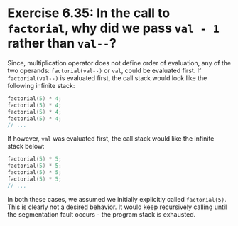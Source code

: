 # Exercise 6.35: In the call to `factorial`, why did we pass `val - 1` rather than `val--`?

Since, multiplication operator does not define order of evaluation, any of the two operands: `factorial(val--)` or `val`, could be evaluated first. If `factorial(val--)` is evaluated first, the call stack would look like the following infinite stack:

```cpp
factorial(5) * 4;
factorial(5) * 4;
factorial(5) * 4;
factorial(5) * 4;
// ...
```

If however, `val` was evaluated first, the call stack would like the infinite stack below:

```cpp
factorial(5) * 5;
factorial(5) * 5;
factorial(5) * 5;
factorial(5) * 5;
// ...
```

In both these cases, we assumed we initially explicitly called `factorial(5)`. This is clearly not a desired behavior. It would keep recursively calling until the segmentation fault occurs - the program stack is exhausted.